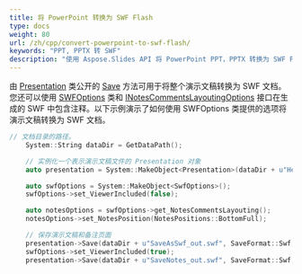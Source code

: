 ```yaml
---
title: 将 PowerPoint 转换为 SWF Flash
type: docs
weight: 80
url: /zh/cpp/convert-powerpoint-to-swf-flash/
keywords: "PPT, PPTX 转 SWF"
description: "使用 Aspose.Slides API 将 PowerPoint PPT，PPTX 转换为 SWF Flash 格式。"
---
```


由 [Presentation](https://reference.aspose.com/slides/cpp/class/aspose.slides.presentation) 类公开的 [Save](https://reference.aspose.com/slides/cpp/class/aspose.slides.presentation#afcd59ec697bf05c10f78c3869de2ec9e) 方法可用于将整个演示文稿转换为 SWF 文档。您还可以使用 [SWFOptions](https://reference.aspose.com/slides/cpp/class/aspose.slides.export.swf_options) 类和 [INotesCommentsLayoutingOptions](https://reference.aspose.com/slides/cpp/class/aspose.slides.export.i_notes_comments_layouting_options) 接口在生成的 SWF 中包含注释。以下示例演示了如何使用 SWFOptions 类提供的选项将演示文稿转换为 SWF 文档。

``` cpp
// 文档目录的路径。
    System::String dataDir = GetDataPath();

    // 实例化一个表示演示文稿文件的 Presentation 对象
    auto presentation = System::MakeObject<Presentation>(dataDir + u"HelloWorld.pptx");

    auto swfOptions = System::MakeObject<SwfOptions>();
    swfOptions->set_ViewerIncluded(false);

    auto notesOptions = swfOptions->get_NotesCommentsLayouting();
    notesOptions->set_NotesPosition(NotesPositions::BottomFull);

    // 保存演示文稿和备注页面
    presentation->Save(dataDir + u"SaveAsSwf_out.swf", SaveFormat::Swf, swfOptions);
    swfOptions->set_ViewerIncluded(true);
    presentation->Save(dataDir + u"SaveNotes_out.swf", SaveFormat::Swf, swfOptions);
```